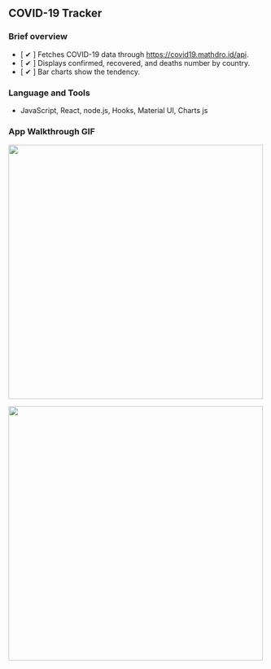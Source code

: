 ## COVID-19 Tracker

### Brief overview

- [ ✔ ] Fetches COVID-19 data through https://covid19.mathdro.id/api.
- [ ✔ ] Displays confirmed, recovered, and deaths number by country.
- [ ✔ ] Bar charts show the tendency.

### Language and Tools
- JavaScript, React, node.js, Hooks, Material UI, Charts js

### App Walkthrough GIF

<img src="http://g.recordit.co/7fIGUC2yjt.gif" width=500><br>

<img src="http://g.recordit.co/EPmMfbRbB2.gif" width=500><br>
